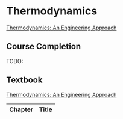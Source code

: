 # Thermodynamics

[Thermodynamics: An Engineering Approach](https://isbnsearch.org/isbn/9353165741)

## Course Completion

TODO:

## Textbook

[Thermodynamics: An Engineering Approach](https://isbnsearch.org/isbn/9353165741)

| Chapter | Title |
| ---- | ---- | 

